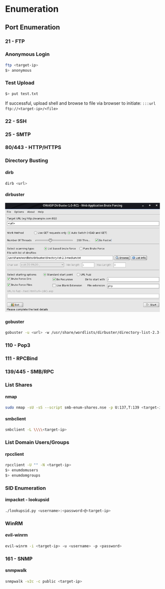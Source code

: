 # Enumeration

## Port Enumeration

### 21 - FTP

### Anonymous Login

``` sh
ftp <target-ip>
$> anonymous
```

### Test Upload

``` sh
$> put test.txt
```

If successful, upload shell and browse to file via browser to initiate: `:::url ftp://<target-ip>/<file>`

### 22 - SSH

### 25 - SMTP

### 80/443 - HTTP/HTTPS

### Directory Busting

#### dirb

``` sh
dirb <url>
```

#### dirbuster

![Screenshot](../img/pentesting/dirbuster.png)

#### gobuster

``` sh
gobuster -u <url> -w /usr/share/wordlists/dirbuster/directory-list-2.3-medium.txt -t 20 -x php
```

### 110 - Pop3

### 111 - RPCBind

### 139/445 - SMB/RPC

### List Shares

#### nmap

``` sh
sudo nmap -sU -sS --script smb-enum-shares.nse -p U:137,T:139 <target-ip>
```

#### smbclient

```sh 
smbclient -L \\\\<target-ip>
```
### List Domain Users/Groups

#### rpcclient

``` sh
rpcclient -U "" -N <target-ip>
$> enumdomusers
$> enumdomgroups
```

### SID Enumeration

#### impacket - lookupsid

``` sh
./lookupsid.py <username>:<password>@<target-ip>
```

### WinRM

#### evil-winrm

``` sh
evil-winrm -i <target-ip> -u <username> -p <password>
```

### 161 - SNMP

#### snmpwalk

``` sh
snmpwalk -v2c -c public <target-ip>
```
